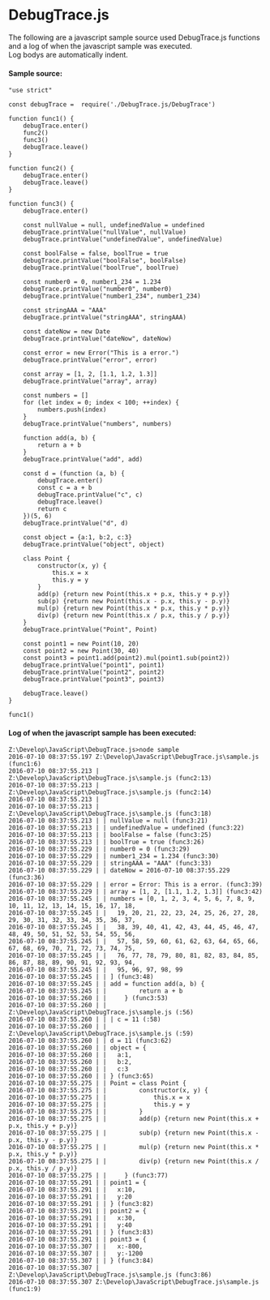 DebugTrace.js
=========

The following are a javascript sample source used DebugTrace.js functions and a log of when the javascript sample was executed.  
Log bodys are automatically indent.

#### Sample source:

	"use strict"

	const debugTrace =  require('./DebugTrace.js/DebugTrace')

	function func1() {
		debugTrace.enter()
		func2()
		func3()
		debugTrace.leave()
	}

	function func2() {
		debugTrace.enter()
		debugTrace.leave()
	}

	function func3() {
		debugTrace.enter()

		const nullValue = null, undefinedValue = undefined
		debugTrace.printValue("nullValue", nullValue)
		debugTrace.printValue("undefinedValue", undefinedValue)

		const boolFalse = false, boolTrue = true
		debugTrace.printValue("boolFalse", boolFalse)
		debugTrace.printValue("boolTrue", boolTrue)

		const number0 = 0, number1_234 = 1.234
		debugTrace.printValue("number0", number0)
		debugTrace.printValue("number1_234", number1_234)

		const stringAAA = "AAA"
		debugTrace.printValue("stringAAA", stringAAA)

		const dateNow = new Date
		debugTrace.printValue("dateNow", dateNow)

		const error = new Error("This is a error.")
		debugTrace.printValue("error", error)

		const array = [1, 2, [1.1, 1.2, 1.3]]
		debugTrace.printValue("array", array)

		const numbers = []
		for (let index = 0; index < 100; ++index) {
			numbers.push(index)
		}
		debugTrace.printValue("numbers", numbers)

		function add(a, b) {
			return a + b
		}
		debugTrace.printValue("add", add)

		const d = (function (a, b) {
			debugTrace.enter()
			const c = a + b
			debugTrace.printValue("c", c)
			debugTrace.leave()
			return c
		})(5, 6)
		debugTrace.printValue("d", d)

		const object = {a:1, b:2, c:3}
		debugTrace.printValue("object", object)

		class Point {
			constructor(x, y) {
				this.x = x
				this.y = y
			}
			add(p) {return new Point(this.x + p.x, this.y + p.y)}
			sub(p) {return new Point(this.x - p.x, this.y - p.y)}
			mul(p) {return new Point(this.x * p.x, this.y * p.y)}
			div(p) {return new Point(this.x / p.x, this.y / p.y)}
		}
		debugTrace.printValue("Point", Point)

		const point1 = new Point(10, 20)
		const point2 = new Point(30, 40)
		const point3 = point1.add(point2).mul(point1.sub(point2))
		debugTrace.printValue("point1", point1)
		debugTrace.printValue("point2", point2)
		debugTrace.printValue("point3", point3)

		debugTrace.leave()
	}

	func1()

#### Log of when the javascript sample has been executed:

	Z:\Develop\JavaScript\DebugTrace.js>node sample
	2016-07-10 08:37:55.197 Z:\Develop\JavaScript\DebugTrace.js\sample.js (func1:6)
	2016-07-10 08:37:55.213 | Z:\Develop\JavaScript\DebugTrace.js\sample.js (func2:13)
	2016-07-10 08:37:55.213 | Z:\Develop\JavaScript\DebugTrace.js\sample.js (func2:14)
	2016-07-10 08:37:55.213 |
	2016-07-10 08:37:55.213 | Z:\Develop\JavaScript\DebugTrace.js\sample.js (func3:18)
	2016-07-10 08:37:55.213 | | nullValue = null (func3:21)
	2016-07-10 08:37:55.213 | | undefinedValue = undefined (func3:22)
	2016-07-10 08:37:55.213 | | boolFalse = false (func3:25)
	2016-07-10 08:37:55.213 | | boolTrue = true (func3:26)
	2016-07-10 08:37:55.229 | | number0 = 0 (func3:29)
	2016-07-10 08:37:55.229 | | number1_234 = 1.234 (func3:30)
	2016-07-10 08:37:55.229 | | stringAAA = "AAA" (func3:33)
	2016-07-10 08:37:55.229 | | dateNow = 2016-07-10 08:37:55.229 (func3:36)
	2016-07-10 08:37:55.229 | | error = Error: This is a error. (func3:39)
	2016-07-10 08:37:55.229 | | array = [1, 2, [1.1, 1.2, 1.3]] (func3:42)
	2016-07-10 08:37:55.245 | | numbers = [0, 1, 2, 3, 4, 5, 6, 7, 8, 9, 10, 11, 12, 13, 14, 15, 16, 17, 18,
	2016-07-10 08:37:55.245 | |   19, 20, 21, 22, 23, 24, 25, 26, 27, 28, 29, 30, 31, 32, 33, 34, 35, 36, 37,
	2016-07-10 08:37:55.245 | |   38, 39, 40, 41, 42, 43, 44, 45, 46, 47, 48, 49, 50, 51, 52, 53, 54, 55, 56,
	2016-07-10 08:37:55.245 | |   57, 58, 59, 60, 61, 62, 63, 64, 65, 66, 67, 68, 69, 70, 71, 72, 73, 74, 75,
	2016-07-10 08:37:55.245 | |   76, 77, 78, 79, 80, 81, 82, 83, 84, 85, 86, 87, 88, 89, 90, 91, 92, 93, 94,
	2016-07-10 08:37:55.245 | |   95, 96, 97, 98, 99
	2016-07-10 08:37:55.245 | | ] (func3:48)
	2016-07-10 08:37:55.245 | | add = function add(a, b) {
	2016-07-10 08:37:55.245 | |         return a + b
	2016-07-10 08:37:55.260 | |     } (func3:53)
	2016-07-10 08:37:55.260 | | Z:\Develop\JavaScript\DebugTrace.js\sample.js (:56)
	2016-07-10 08:37:55.260 | | | c = 11 (:58)
	2016-07-10 08:37:55.260 | | Z:\Develop\JavaScript\DebugTrace.js\sample.js (:59)
	2016-07-10 08:37:55.260 | | d = 11 (func3:62)
	2016-07-10 08:37:55.260 | | object = {
	2016-07-10 08:37:55.260 | |   a:1,
	2016-07-10 08:37:55.260 | |   b:2,
	2016-07-10 08:37:55.260 | |   c:3
	2016-07-10 08:37:55.260 | | } (func3:65)
	2016-07-10 08:37:55.275 | | Point = class Point {
	2016-07-10 08:37:55.275 | |         constructor(x, y) {
	2016-07-10 08:37:55.275 | |             this.x = x
	2016-07-10 08:37:55.275 | |             this.y = y
	2016-07-10 08:37:55.275 | |         }
	2016-07-10 08:37:55.275 | |         add(p) {return new Point(this.x + p.x, this.y + p.y)}
	2016-07-10 08:37:55.275 | |         sub(p) {return new Point(this.x - p.x, this.y - p.y)}
	2016-07-10 08:37:55.275 | |         mul(p) {return new Point(this.x * p.x, this.y * p.y)}
	2016-07-10 08:37:55.275 | |         div(p) {return new Point(this.x / p.x, this.y / p.y)}
	2016-07-10 08:37:55.275 | |     } (func3:77)
	2016-07-10 08:37:55.291 | | point1 = {
	2016-07-10 08:37:55.291 | |   x:10,
	2016-07-10 08:37:55.291 | |   y:20
	2016-07-10 08:37:55.291 | | } (func3:82)
	2016-07-10 08:37:55.291 | | point2 = {
	2016-07-10 08:37:55.291 | |   x:30,
	2016-07-10 08:37:55.291 | |   y:40
	2016-07-10 08:37:55.291 | | } (func3:83)
	2016-07-10 08:37:55.291 | | point3 = {
	2016-07-10 08:37:55.307 | |   x:-800,
	2016-07-10 08:37:55.307 | |   y:-1200
	2016-07-10 08:37:55.307 | | } (func3:84)
	2016-07-10 08:37:55.307 | Z:\Develop\JavaScript\DebugTrace.js\sample.js (func3:86)
	2016-07-10 08:37:55.307 Z:\Develop\JavaScript\DebugTrace.js\sample.js (func1:9)
